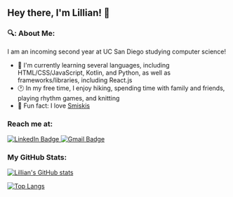 ## Hey there, I'm Lillian! 👋

### 🔍: About Me: 
I am an incoming second year at UC San Diego studying computer science! 
- 🌱 I'm currently learning several languages, including HTML/CSS/JavaScript, Kotlin, and Python, as well as frameworks/libraries, including React.js 
- 🕐 In my free time, I enjoy hiking, spending time with family and friends, playing rhythm games, and knitting 
- 🌟 Fun fact: I love [Smiskis](https://smiski.com/e/smiski/)

### Reach me at: 
<div id="badges">
  <a href="https://www.linkedin.com/in/lillianmho/"> 
    <img src="https://img.shields.io/badge/LinkedIn-blue?style=for-the-badge&logo=linkedin&logoColor=white" alt="LinkedIn Badge"/> 
  </a> 
  <a href="mailto:holillian5@gmail.com">
    <img src="https://img.shields.io/badge/Gmail-D14836?style=for-the-badge&logo=gmail&logoColor=white" alt="Gmail Badge"/> 
  </a>
</div>

### My GitHub Stats:

[![Lillian's GitHub stats](https://github-readme-stats-ruby-two.vercel.app/api?username=LillianHo5)](https://github.com/anuraghazra/github-readme-stats)

[![Top Langs](https://github-readme-stats-ruby-two.vercel.app/api/top-langs/?username=LillianHo5&layout=compact)](https://github.com/anuraghazra/github-readme-stats)
